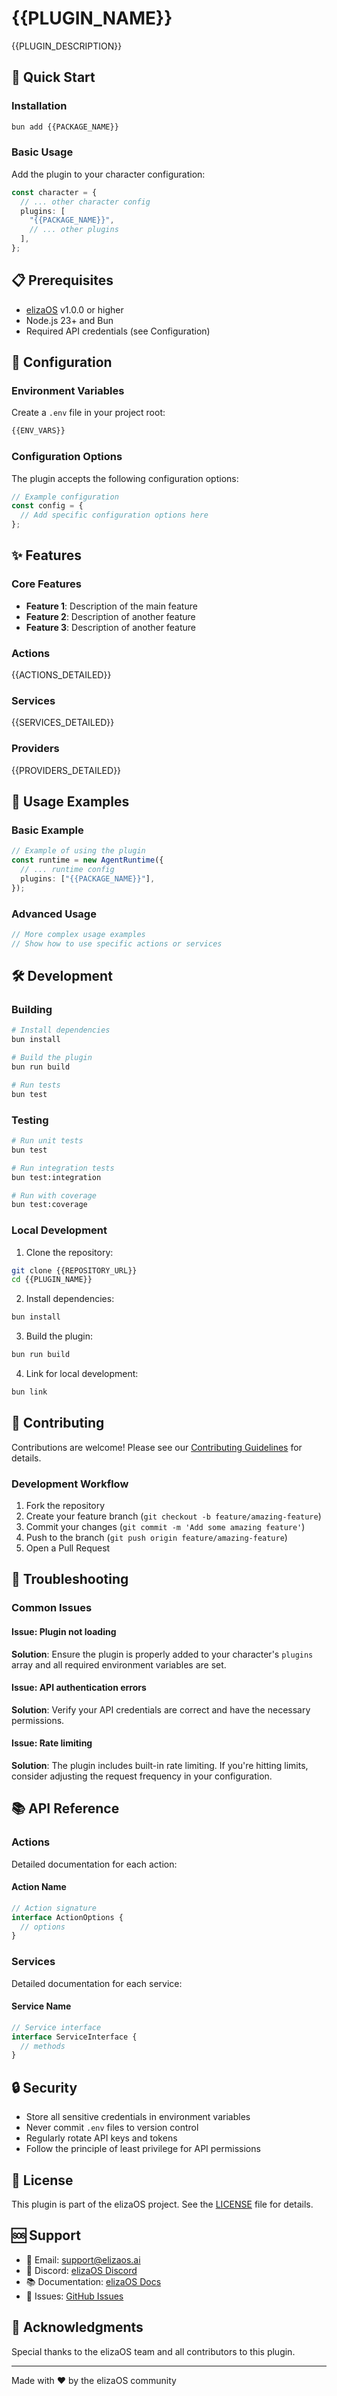 <!-- 
IMPORTANT: This template shows MINIMUM required sections only!
You MUST ALSO KEEP these sections if they exist in the current README:
- Future Enhancements
- Credits  
- Security Best Practices
- Development Guide
- Any other custom sections

DO NOT DELETE ANY EXISTING SECTIONS!
-->

# {{PLUGIN_NAME}}

{{PLUGIN_DESCRIPTION}}

## 🚀 Quick Start

### Installation

```bash
bun add {{PACKAGE_NAME}}
```

### Basic Usage

Add the plugin to your character configuration:

```typescript
const character = {
  // ... other character config
  plugins: [
    "{{PACKAGE_NAME}}",
    // ... other plugins
  ],
};
```

## 📋 Prerequisites

- [elizaOS](https://github.com/elizaos/eliza) v1.0.0 or higher
- Node.js 23+ and Bun
- Required API credentials (see Configuration)

## 🔧 Configuration

### Environment Variables

Create a `.env` file in your project root:

```bash
{{ENV_VARS}}
```

### Configuration Options

The plugin accepts the following configuration options:

```typescript
// Example configuration
const config = {
  // Add specific configuration options here
};
```

## ✨ Features

### Core Features

- **Feature 1**: Description of the main feature
- **Feature 2**: Description of another feature
- **Feature 3**: Description of another feature

### Actions

{{ACTIONS_DETAILED}}

### Services

{{SERVICES_DETAILED}}

### Providers

{{PROVIDERS_DETAILED}}

## 📖 Usage Examples

### Basic Example

```typescript
// Example of using the plugin
const runtime = new AgentRuntime({
  // ... runtime config
  plugins: ["{{PACKAGE_NAME}}"],
});
```

### Advanced Usage

```typescript
// More complex usage examples
// Show how to use specific actions or services
```

## 🛠️ Development

### Building

```bash
# Install dependencies
bun install

# Build the plugin
bun run build

# Run tests
bun test
```

### Testing

```bash
# Run unit tests
bun test

# Run integration tests
bun test:integration

# Run with coverage
bun test:coverage
```

### Local Development

1. Clone the repository:
```bash
git clone {{REPOSITORY_URL}}
cd {{PLUGIN_NAME}}
```

2. Install dependencies:
```bash
bun install
```

3. Build the plugin:
```bash
bun run build
```

4. Link for local development:
```bash
bun link
```

## 🤝 Contributing

Contributions are welcome! Please see our [Contributing Guidelines](CONTRIBUTING.md) for details.

### Development Workflow

1. Fork the repository
2. Create your feature branch (`git checkout -b feature/amazing-feature`)
3. Commit your changes (`git commit -m 'Add some amazing feature'`)
4. Push to the branch (`git push origin feature/amazing-feature`)
5. Open a Pull Request

## 🐛 Troubleshooting

### Common Issues

#### Issue: Plugin not loading
**Solution**: Ensure the plugin is properly added to your character's `plugins` array and all required environment variables are set.

#### Issue: API authentication errors
**Solution**: Verify your API credentials are correct and have the necessary permissions.

#### Issue: Rate limiting
**Solution**: The plugin includes built-in rate limiting. If you're hitting limits, consider adjusting the request frequency in your configuration.

## 📚 API Reference

### Actions

Detailed documentation for each action:

#### Action Name
```typescript
// Action signature
interface ActionOptions {
  // options
}
```

### Services

Detailed documentation for each service:

#### Service Name
```typescript
// Service interface
interface ServiceInterface {
  // methods
}
```

## 🔒 Security

- Store all sensitive credentials in environment variables
- Never commit `.env` files to version control
- Regularly rotate API keys and tokens
- Follow the principle of least privilege for API permissions

## 📄 License

This plugin is part of the elizaOS project. See the [LICENSE](LICENSE) file for details.

## 🆘 Support

- 📧 Email: support@elizaos.ai
- 💬 Discord: [elizaOS Discord](https://discord.gg/elizaos)
- 📚 Documentation: [elizaOS Docs](https://eliza.how)
- 🐛 Issues: [GitHub Issues]({{REPOSITORY_URL}}/issues)

## 🙏 Acknowledgments

Special thanks to the elizaOS team and all contributors to this plugin.

---

Made with ❤️ by the elizaOS community 